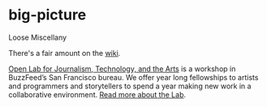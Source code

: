 # big-picture
Loose Miscellany

There's a fair amount on the [wiki](https://github.com/buzzfeed-openlab/big-picture/wiki).

[Open Lab for Journalism, Technology, and the Arts](http://buzzfeed.com/openlab) is a workshop in BuzzFeed’s San Francisco bureau. We offer year long fellowships to artists and programmers and storytellers to spend a year making new work in a collaborative environment. [Read more about the Lab](http://www.buzzfeed.com/amandahickman/about-the-open-lab).
